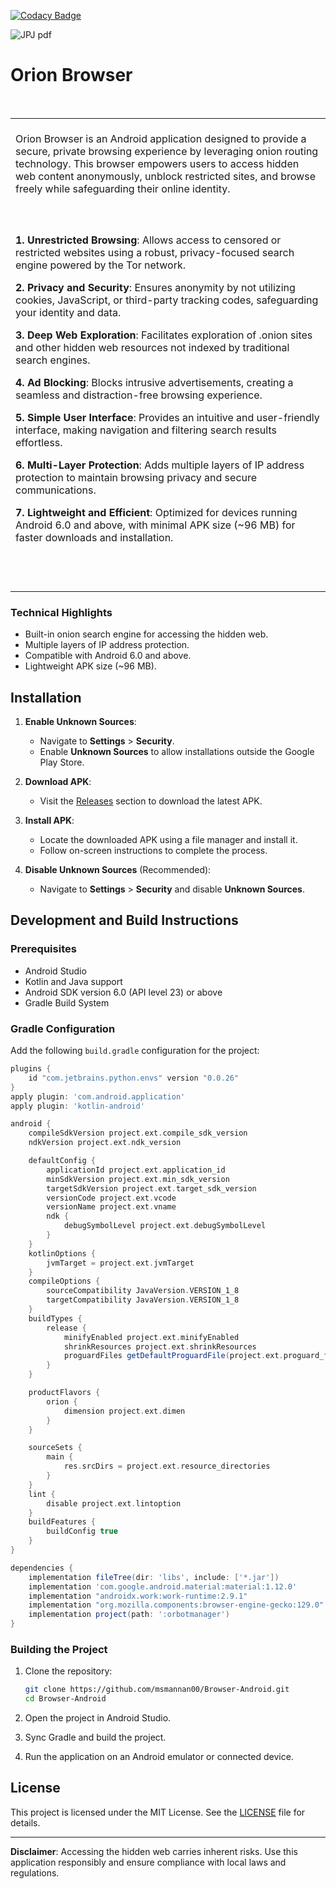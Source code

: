 [![Codacy Badge](https://app.codacy.com/project/badge/Grade/94c252c8ce904c4cbbc4146a463b4d9e)](https://app.codacy.com/gh/msmannan00/Genesis-Android/dashboard?utm_source=gh&utm_medium=referral&utm_content=&utm_campaign=Badge_grade)

![JPJ pdf](https://github.com/user-attachments/assets/23e3e375-0b82-4a8b-8e66-68474af8ccbd)

# Orion Browser
<table>
<tr>
<td>
<br>
Orion Browser is an Android application designed to provide a secure, private browsing experience by leveraging onion routing technology. This browser empowers users to access hidden web content anonymously, unblock restricted sites, and browse freely while safeguarding their online identity.
<br>
<br>
</td>
</tr>
<br>
<tr>
<td>
<br>

**1. Unrestricted Browsing**: Allows access to censored or restricted websites using a robust, privacy-focused search engine powered by the Tor network.

**2. Privacy and Security**: Ensures anonymity by not utilizing cookies, JavaScript, or third-party tracking codes, safeguarding your identity and data.

**3. Deep Web Exploration**: Facilitates exploration of .onion sites and other hidden web resources not indexed by traditional search engines.

**4. Ad Blocking**: Blocks intrusive advertisements, creating a seamless and distraction-free browsing experience.

**5. Simple User Interface**: Provides an intuitive and user-friendly interface, making navigation and filtering search results effortless.

**6. Multi-Layer Protection**: Adds multiple layers of IP address protection to maintain browsing privacy and secure communications.

**7. Lightweight and Efficient**: Optimized for devices running Android 6.0 and above, with minimal APK size (~96 MB) for faster downloads and installation.

<br><br>
</td>
</tr>
</table>

### Technical Highlights
- Built-in onion search engine for accessing the hidden web.
- Multiple layers of IP address protection.
- Compatible with Android 6.0 and above.
- Lightweight APK size (~96 MB).

## Installation

1. **Enable Unknown Sources**:
   - Navigate to **Settings** > **Security**.
   - Enable **Unknown Sources** to allow installations outside the Google Play Store.

2. **Download APK**:
   - Visit the [Releases](https://github.com/msmannan00/Browser-Android/releases) section to download the latest APK.

3. **Install APK**:
   - Locate the downloaded APK using a file manager and install it.
   - Follow on-screen instructions to complete the process.

4. **Disable Unknown Sources** (Recommended):
   - Navigate to **Settings** > **Security** and disable **Unknown Sources**.

## Development and Build Instructions

### Prerequisites
- Android Studio
- Kotlin and Java support
- Android SDK version 6.0 (API level 23) or above
- Gradle Build System

### Gradle Configuration

Add the following `build.gradle` configuration for the project:

```gradle
plugins {
    id "com.jetbrains.python.envs" version "0.0.26"
}
apply plugin: 'com.android.application'
apply plugin: 'kotlin-android'

android {
    compileSdkVersion project.ext.compile_sdk_version
    ndkVersion project.ext.ndk_version

    defaultConfig {
        applicationId project.ext.application_id
        minSdkVersion project.ext.min_sdk_version
        targetSdkVersion project.ext.target_sdk_version
        versionCode project.ext.vcode
        versionName project.ext.vname
        ndk {
            debugSymbolLevel project.ext.debugSymbolLevel
        }
    }
    kotlinOptions {
        jvmTarget = project.ext.jvmTarget
    }
    compileOptions {
        sourceCompatibility JavaVersion.VERSION_1_8
        targetCompatibility JavaVersion.VERSION_1_8
    }
    buildTypes {
        release {
            minifyEnabled project.ext.minifyEnabled
            shrinkResources project.ext.shrinkResources
            proguardFiles getDefaultProguardFile(project.ext.proguard_file), project.ext.proguard_rule
        }
    }

    productFlavors {
        orion {
            dimension project.ext.dimen
        }
    }

    sourceSets {
        main {
            res.srcDirs = project.ext.resource_directories
        }
    }
    lint {
        disable project.ext.lintoption
    }
    buildFeatures {
        buildConfig true
    }
}

dependencies {
    implementation fileTree(dir: 'libs', include: ['*.jar'])
    implementation 'com.google.android.material:material:1.12.0'
    implementation "androidx.work:work-runtime:2.9.1"
    implementation "org.mozilla.components:browser-engine-gecko:129.0"
    implementation project(path: ':orbotmanager')
}
```

### Building the Project
1. Clone the repository:
   ```bash
   git clone https://github.com/msmannan00/Browser-Android.git
   cd Browser-Android
   ```

2. Open the project in Android Studio.

3. Sync Gradle and build the project.

4. Run the application on an Android emulator or connected device.

## License

This project is licensed under the MIT License. See the [LICENSE](LICENSE) file for details.

---

**Disclaimer**: Accessing the hidden web carries inherent risks. Use this application responsibly and ensure compliance with local laws and regulations.
